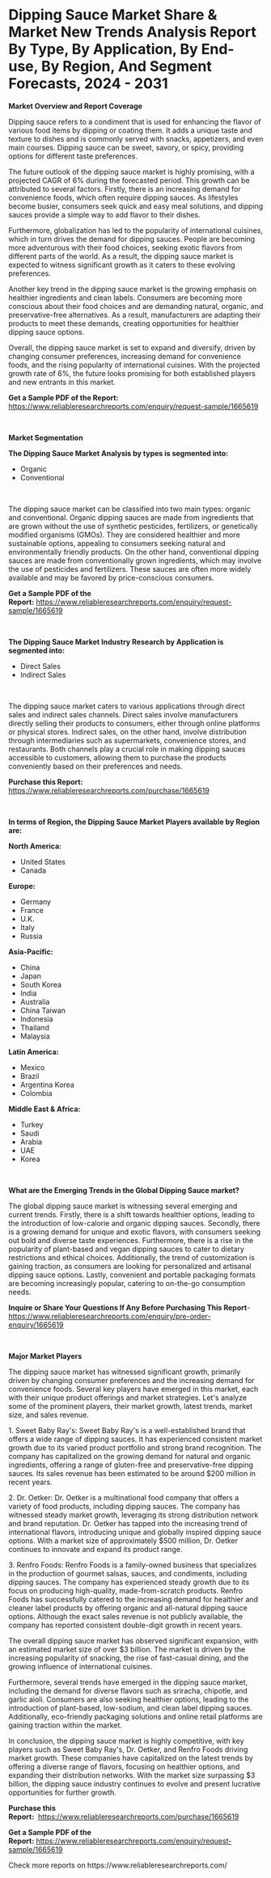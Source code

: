 <p><h1>Dipping Sauce Market Share & Market New Trends Analysis Report By Type, By Application, By End-use, By Region, And Segment Forecasts, 2024 - 2031</h1></p><p><strong>Market Overview and Report Coverage</strong></p>
<p><p>Dipping sauce refers to a condiment that is used for enhancing the flavor of various food items by dipping or coating them. It adds a unique taste and texture to dishes and is commonly served with snacks, appetizers, and even main courses. Dipping sauce can be sweet, savory, or spicy, providing options for different taste preferences.</p><p>The future outlook of the dipping sauce market is highly promising, with a projected CAGR of 6% during the forecasted period. This growth can be attributed to several factors. Firstly, there is an increasing demand for convenience foods, which often require dipping sauces. As lifestyles become busier, consumers seek quick and easy meal solutions, and dipping sauces provide a simple way to add flavor to their dishes.</p><p>Furthermore, globalization has led to the popularity of international cuisines, which in turn drives the demand for dipping sauces. People are becoming more adventurous with their food choices, seeking exotic flavors from different parts of the world. As a result, the dipping sauce market is expected to witness significant growth as it caters to these evolving preferences.</p><p>Another key trend in the dipping sauce market is the growing emphasis on healthier ingredients and clean labels. Consumers are becoming more conscious about their food choices and are demanding natural, organic, and preservative-free alternatives. As a result, manufacturers are adapting their products to meet these demands, creating opportunities for healthier dipping sauce options.</p><p>Overall, the dipping sauce market is set to expand and diversify, driven by changing consumer preferences, increasing demand for convenience foods, and the rising popularity of international cuisines. With the projected growth rate of 6%, the future looks promising for both established players and new entrants in this market.</p></p>
<p><strong>Get a Sample PDF of the Report:</strong> <a href="https://www.reliableresearchreports.com/enquiry/request-sample/1665619">https://www.reliableresearchreports.com/enquiry/request-sample/1665619</a></p>
<p>&nbsp;</p>
<p><strong>Market Segmentation</strong></p>
<p><strong>The Dipping Sauce Market Analysis by types is segmented into:</strong></p>
<p><ul><li>Organic</li><li>Conventional</li></ul></p>
<p>&nbsp;</p>
<p><p>The dipping sauce market can be classified into two main types: organic and conventional. Organic dipping sauces are made from ingredients that are grown without the use of synthetic pesticides, fertilizers, or genetically modified organisms (GMOs). They are considered healthier and more sustainable options, appealing to consumers seeking natural and environmentally friendly products. On the other hand, conventional dipping sauces are made from conventionally grown ingredients, which may involve the use of pesticides and fertilizers. These sauces are often more widely available and may be favored by price-conscious consumers.</p></p>
<p><strong>Get a Sample PDF of the Report:</strong>&nbsp;<a href="https://www.reliableresearchreports.com/enquiry/request-sample/1665619">https://www.reliableresearchreports.com/enquiry/request-sample/1665619</a></p>
<p>&nbsp;</p>
<p><strong>The Dipping Sauce Market Industry Research by Application is segmented into:</strong></p>
<p><ul><li>Direct Sales</li><li>Indirect Sales</li></ul></p>
<p>&nbsp;</p>
<p><p>The dipping sauce market caters to various applications through direct sales and indirect sales channels. Direct sales involve manufacturers directly selling their products to consumers, either through online platforms or physical stores. Indirect sales, on the other hand, involve distribution through intermediaries such as supermarkets, convenience stores, and restaurants. Both channels play a crucial role in making dipping sauces accessible to customers, allowing them to purchase the products conveniently based on their preferences and needs.</p></p>
<p><strong>Purchase this Report:</strong>&nbsp; <a href="https://www.reliableresearchreports.com/purchase/1665619">https://www.reliableresearchreports.com/purchase/1665619</a></p>
<p>&nbsp;</p>
<p><strong>In terms of Region, the Dipping Sauce Market Players available by Region are:</strong></p>
<p>
    <p> <strong> North America: </strong>
        <ul>
            <li>United States</li>
            <li>Canada</li>
        </ul>
        </p> 
    <p> <strong> Europe: </strong>
        <ul>
            <li>Germany</li>
            <li>France</li>
            <li>U.K.</li>
            <li>Italy</li>
            <li>Russia</li>
        </ul>
        </p> 
    <p> <strong> Asia-Pacific: </strong>
        <ul>
            <li>China</li>
            <li>Japan</li>
            <li>South Korea</li>
            <li>India</li>
            <li>Australia</li>
            <li>China Taiwan</li>
            <li>Indonesia</li>
            <li>Thailand</li>
            <li>Malaysia</li>
        </ul>
        </p> 
    <p> <strong> Latin America: </strong>
        <ul>
            <li>Mexico</li>
            <li>Brazil</li>
            <li>Argentina Korea</li>
            <li>Colombia</li>
        </ul>
        </p> 
    <p> <strong> Middle East & Africa: </strong>
        <ul>
            <li>Turkey</li>
            <li>Saudi</li>
            <li>Arabia</li>
            <li>UAE</li>
            <li>Korea</li>
        </ul>
    </p>
    </p>
<p>&nbsp;</p>
<p><strong>What are the Emerging Trends in the Global Dipping Sauce market?</strong></p>
<p><p>The global dipping sauce market is witnessing several emerging and current trends. Firstly, there is a shift towards healthier options, leading to the introduction of low-calorie and organic dipping sauces. Secondly, there is a growing demand for unique and exotic flavors, with consumers seeking out bold and diverse taste experiences. Furthermore, there is a rise in the popularity of plant-based and vegan dipping sauces to cater to dietary restrictions and ethical choices. Additionally, the trend of customization is gaining traction, as consumers are looking for personalized and artisanal dipping sauce options. Lastly, convenient and portable packaging formats are becoming increasingly popular, catering to on-the-go consumption needs.</p></p>
<p><strong>Inquire or Share Your Questions If Any Before Purchasing This Report</strong>- <a href="https://www.reliableresearchreports.com/enquiry/pre-order-enquiry/1665619">https://www.reliableresearchreports.com/enquiry/pre-order-enquiry/1665619</a></p>
<p>&nbsp;</p>
<p><strong>Major Market Players</strong></p>
<p><p>The dipping sauce market has witnessed significant growth, primarily driven by changing consumer preferences and the increasing demand for convenience foods. Several key players have emerged in this market, each with their unique product offerings and market strategies. Let's analyze some of the prominent players, their market growth, latest trends, market size, and sales revenue.</p><p>1. Sweet Baby Ray's: Sweet Baby Ray's is a well-established brand that offers a wide range of dipping sauces. It has experienced consistent market growth due to its varied product portfolio and strong brand recognition. The company has capitalized on the growing demand for natural and organic ingredients, offering a range of gluten-free and preservative-free dipping sauces. Its sales revenue has been estimated to be around $200 million in recent years.</p><p>2. Dr. Oetker: Dr. Oetker is a multinational food company that offers a variety of food products, including dipping sauces. The company has witnessed steady market growth, leveraging its strong distribution network and brand reputation. Dr. Oetker has tapped into the increasing trend of international flavors, introducing unique and globally inspired dipping sauce options. With a market size of approximately $500 million, Dr. Oetker continues to innovate and expand its product range.</p><p>3. Renfro Foods: Renfro Foods is a family-owned business that specializes in the production of gourmet salsas, sauces, and condiments, including dipping sauces. The company has experienced steady growth due to its focus on producing high-quality, made-from-scratch products. Renfro Foods has successfully catered to the increasing demand for healthier and cleaner label products by offering organic and all-natural dipping sauce options. Although the exact sales revenue is not publicly available, the company has reported consistent double-digit growth in recent years.</p><p>The overall dipping sauce market has observed significant expansion, with an estimated market size of over $3 billion. The market is driven by the increasing popularity of snacking, the rise of fast-casual dining, and the growing influence of international cuisines. </p><p>Furthermore, several trends have emerged in the dipping sauce market, including the demand for diverse flavors such as sriracha, chipotle, and garlic aioli. Consumers are also seeking healthier options, leading to the introduction of plant-based, low-sodium, and clean label dipping sauces. Additionally, eco-friendly packaging solutions and online retail platforms are gaining traction within the market.</p><p>In conclusion, the dipping sauce market is highly competitive, with key players such as Sweet Baby Ray's, Dr. Oetker, and Renfro Foods driving market growth. These companies have capitalized on the latest trends by offering a diverse range of flavors, focusing on healthier options, and expanding their distribution networks. With the market size surpassing $3 billion, the dipping sauce industry continues to evolve and present lucrative opportunities for further growth.</p></p>
<p><strong>Purchase this Report:</strong>&nbsp;&nbsp;<a href="https://www.reliableresearchreports.com/purchase/1665619">https://www.reliableresearchreports.com/purchase/1665619</a></p>
<p></p>
<p><strong>Get a Sample PDF of the Report:</strong>&nbsp;<a href="https://www.reliableresearchreports.com/enquiry/request-sample/1665619">https://www.reliableresearchreports.com/enquiry/request-sample/1665619</a></p>
<p>Check more reports on https://www.reliableresearchreports.com/</p>